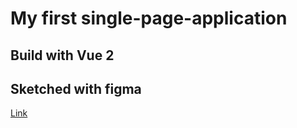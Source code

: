 # My first single-page-application

## Build with Vue 2

## Sketched with figma
[Link](https://www.figma.com/file/e72njhi77NPkaiTFsfoBNi/MySite?node-id=1%3A13)
